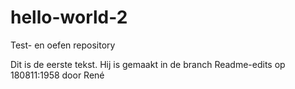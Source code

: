 # hello-world-2
Test- en oefen repository

Dit is de eerste tekst. Hij is gemaakt in de branch Readme-edits op 180811:1958 door René
